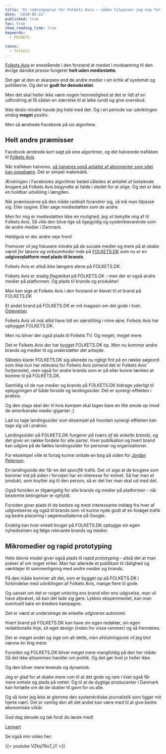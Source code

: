 ```yaml
---
title: 'En redningsplan for Folkets Avis – sådan tilpasser jeg mig for at overleve'
date: '2018-05-22'
published: true
toc: true
show_reading_time: true
keywords:
  - FOLKETS

cases:
  - folkets
---
```


[Folkets Avis](https://www.folkets.dk/brands/folkets-avis) er enestående i den forstand at mediet i modsætning til den øvrige danske presse fungerer **helt uden mediestøtte**.

Det gør at den er skarpere end de andre medier i sin kritik af systemet og politikerne. Og det er **godt for demokratiet**.

Men det skal heller ikke være nogen hemmelighed at det er lidt af en udfordring at få sådan en størrelse til at løbe rundt og give overskud.

Ikke desto mindre havde jeg held med det. Og i en periode var udviklingen endog **meget** positiv.

Men så ændrede Facebook på sin algoritme.

## Helt andre præmisser

Facebook ændrede kort sagt på sine algoritmer, og det halverede trafikken til [Folkets Avis](https://www.folkets.dk/brands/folkets-avis).

Når trafikken halveres, [så halveres også antallet af abonnenter som sitet kan oppebære](https://kiils.dk/da/blog/fortsat-vaekst-pa-en-abonnementsmodel). Det er simpel matematik.

Ændringen i Facebooks algoritmer betød således at antallet af betalende brugere på Folkets Avis begyndte at falde i stedet for at stige. Og det er ikke en holdbar udvikling i længden.

Når præmisserne på den måde radikalt forandrer sig, så må man tilpasse sig. Eller opgive. Eller søge mediestøtten som de andre.

Men for mig er mediestøtten ikke en mulighed, jeg vil benytte mig af til Folkets Avis. Så ville den blive lige så ligegyldig og systembevarende som de andre medier i Danmark.

Heldigvis er der andre veje frem!

Fremover vil jeg fokusere mindre på de sociale medier og mere på at _skabe værdi for læsere og virksomheder_ inde på [FOLKETS.DK](https://www.folkets.dk/) som nu er en **udgiverplatform med plads til brands**.

Folkets Avis er altså ikke længere alene på FOLKETS.DK.

Folkets Avis er stadig _flagskibet_ på FOLKETS.DK - men der er også andre medier på platformen. Og plads til brands og produkter!

Man kan sige at Folkets Avis i den forstand er blevet til _et_ brand på FOLKETS.DK

Et andet brand på FOLKETS.DK er mit magasin om det gode i livet: [Oplevelser](https://www.folkets.dk/oplevelser).

Folkets Avis vil nok altid have lidt en særstilling i mine øjne. Folkets Avis har opbygget FOLKETS.DK.

Men nu bliver der også plads til Folkets TV. Og meget, meget mere.

Det er Folkets Avis der har bygget FOLKETS.DK op. Men nu kommer andre brands og medier til og understøtter det arbejde.

Således klarer FOLKETS.DK sig allerede nu rigtigt fint på en række søgeord som ikke kun har relevans for Folkets Avis (omend det er Folkets Avis' fortjeneste), men også for andre brands som er på eller kunne tænkes at komme til på FOLKETS.DK.

Samtidig vil de nye medier og brands på FOLKETS.DK bidrage yderligt til opbygningen af både forside og landingssider. Det er synergi-effekten i praksis.

Og den slags skal der til hvis kampen skal tages bare en lille smule op imod de amerikanske medie-giganter ;)

Lad os tage landingssider som eksempel på hvordan synergi-effekten kan tage sig ud i praksis:

Landingssider på FOLKETS.DK fungerer _på tværs af de enkelte brands_, og det giver en række fordele for alle parter. Hver publikation og hvert brand kan udgive på de fælles landingssider for personer og organisationer.

For eksempel ville et forlag kunne omtale en bog på siden for [Jordan Peterson](https://www.folkets.dk/person/jordan-peterson).

En landingsside der får en del _specifik_ trafik. Det vil sige at de brugere som kommer ind på siden i forvejen har en interesse for emnet. Så har man et produkt, som knytter sig til den person, så er det her man skal ud med det.

Også forsiden er tilgængelig for alle brands og medier på platformen - når bestemte betingelser er opfyldt.

Forsiden giver plads til de bedste og mest interessante indlæg fra hver af udgivelserne og også til brands som vil kunne nyde godt af en forøget trafik og bedre placering i søgeresultaterne på Google.

Endelig kan hver enkelt bruger på FOLKETS.DK opbygge sin egen nyhedsstrøm og følge relevante brands og medier.

## Mikromedier og rapid prototyping

Hele denne model giver også plads til _rapid prototyping_ - altså det at man prøver af om noget virker. Man har allerede et publikum til rådighed og værktøjer til sammenligning med andre medier og brands.

På den måde kommer alt det, som er bygget op på FOLKETS.DK i forbindelse med udviklingen af Folkets Avis, mange flere til gode.

Og uanset om det er noget omkring ens brand eller ens udgivelse, man vil have afprøvet, så kan det lade sig gøre. Lykkes eksperimentet, kan man eventuelt køre en bredere kampagne.

Det er værd at understrege de enkelte udgiveres autonomi.

Hvert brand på FOLKETS.DK kan have sin egen redaktør, sin egen redaktionelle linje, sit eget design (inden for visse rammer) og så fremdeles.

Der er meget andet og sige om alt dette, men afslutningsvist vil jeg blot nævne én ting mere:

Forsiden og FOLKETS.DK bliver meget mere mangfoldig på den her måde. Så det ikke altsammen handler om politik. Og det gør livet jo heller ikke.

Og den bliver mere levende og dynamisk.

Jeg er glad for at skabe mere rum til at det gode og rare i livet også får mere omtale og plads på nettet. Og til at de dygtige producenter i Danmark kan fortælle om de de skaber til gavn for os alle.

Og så lover jeg ikke at glemme den systemkritiske journalistik som ligger mit hjerte nært. Det er nemlig den alt det andet kan være med til at give bedre økonomiske vilkår.

God dag derude og tak fordi du læste med!

[Lennart](https://www.folkets.dk/brugere/lennart-kiil)

Se også min video her:


{{< youtube VZkq76o7_jY >}}
